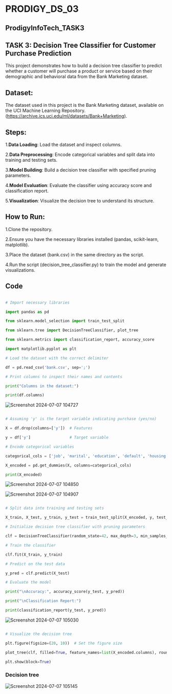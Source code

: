 # PRODIGY_DS_03

## ProdigyInfoTech_TASK3

## TASK 3: Decision Tree Classifier for Customer Purchase Prediction
This project demonstrates how to build a decision tree classifier to predict whether a customer will purchase a product or service based on their demographic and behavioral data from the Bank Marketing dataset.

## Dataset:
The dataset used in this project is the Bank Marketing dataset, available on the UCI Machine Learning Repository.
(https://archive.ics.uci.edu/ml/datasets/Bank+Marketing).

## Steps:

1.**Data Loading**: Load the dataset and inspect columns.

2.**Data Preprocessing**: Encode categorical variables and split data into training and testing sets.

3.**Model Building**: Build a decision tree classifier with specified pruning parameters.

4.**Model Evaluation**: Evaluate the classifier using accuracy score and classification report.

5.**Visualization**: Visualize the decision tree to understand its structure.

## How to Run:
1.Clone the repository.

2.Ensure you have the necessary libraries installed (pandas, scikit-learn, matplotlib).

3.Place the dataset (bank.csv) in the same directory as the script.

4.Run the script (decision_tree_classifier.py) to train the model and generate visualizations.

## Code

```python

# Import necessary libraries

import pandas as pd

from sklearn.model_selection import train_test_split

from sklearn.tree import DecisionTreeClassifier, plot_tree

from sklearn.metrics import classification_report, accuracy_score

import matplotlib.pyplot as plt

# Load the dataset with the correct delimiter

df = pd.read_csv('bank.csv', sep=';')

# Print columns to inspect their names and contents

print("Columns in the dataset:")

print(df.columns)
```

![Screenshot 2024-07-07 104727](https://github.com/Chilukuri-NeethuReddy/PRODIGY_DS_03/assets/174725064/5deabde5-aae6-4aae-9a1a-9fafd05d2e33)

```python

# Assuming 'y' is the target variable indicating purchase (yes/no)

X = df.drop(columns=['y'])  # Features

y = df['y']                 # Target variable

# Encode categorical variables

categorical_cols = ['job', 'marital', 'education', 'default', 'housing', 'loan', 'contact', 'month', 'poutcome']

X_encoded = pd.get_dummies(X, columns=categorical_cols)

print(X_encoded)
```

![Screenshot 2024-07-07 104850](https://github.com/Chilukuri-NeethuReddy/PRODIGY_DS_03/assets/174725064/3551cbcc-8231-4bfb-a7eb-529a3aa536a5)

![Screenshot 2024-07-07 104907](https://github.com/Chilukuri-NeethuReddy/PRODIGY_DS_03/assets/174725064/b005e490-e91b-46d7-974d-31326e09f9c2)

```python

# Split data into training and testing sets

X_train, X_test, y_train, y_test = train_test_split(X_encoded, y, test_size=0.2, random_state=42)

# Initialize decision tree classifier with pruning parameters

clf = DecisionTreeClassifier(random_state=42, max_depth=3, min_samples_split=20, min_samples_leaf=10)

# Train the classifier

clf.fit(X_train, y_train)

# Predict on the test data

y_pred = clf.predict(X_test)

# Evaluate the model

print("\nAccuracy:", accuracy_score(y_test, y_pred))

print("\nClassification Report:")

print(classification_report(y_test, y_pred))
```

![Screenshot 2024-07-07 105030](https://github.com/Chilukuri-NeethuReddy/PRODIGY_DS_03/assets/174725064/2ad291d6-3dce-46ce-9a02-e72b98bceeb5)

```python

# Visualize the decision tree

plt.figure(figsize=(20, 10))  # Set the figure size

plot_tree(clf, filled=True, feature_names=list(X_encoded.columns), rounded=True, fontsize=12, class_names=['No Purchase', 'Purchase'])

plt.show(block=True)
```

###   Decision tree
![Screenshot 2024-07-07 105145](https://github.com/Chilukuri-NeethuReddy/PRODIGY_DS_03/assets/174725064/406faab9-1081-45a9-872a-675698071301)






